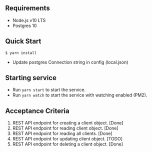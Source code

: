 Requirements
--------------------
* Node.js v10 LTS
* Postgres 10

Quick Start
--------------------

```
$ yarn install
```
* Update postgres Connection string in config (local.json)

Starting service
--------------------

* Run `yarn start` to start the service.
* Run `yarn watch` to start the service with watching enabled (PM2).

Acceptance Criteria
--------------------
1. REST API endpoint for creating a client object. [Done]
2. REST API endpoint for reading client object. [Done]
3. REST API endpoint for reading all clients. [Done]
4. REST API endpoint for updating client object. [TODO]
5. REST API endpoint for deleting a client object. [Done]
